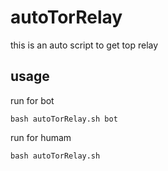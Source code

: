 # autoTorRelay
this is an auto script to get top relay 
## usage
run for bot
```
bash autoTorRelay.sh bot
```
run for humam
```
bash autoTorRelay.sh
```
